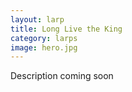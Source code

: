 ```yaml
---
layout: larp
title: Long Live the King
category: larps
image: hero.jpg
---
```


Description coming soon